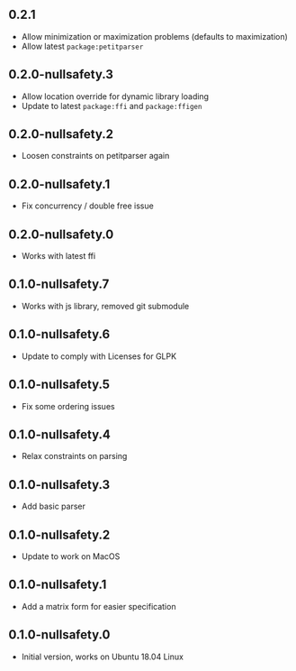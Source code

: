 ## 0.2.1

- Allow minimization or maximization problems (defaults to maximization)
- Allow latest `package:petitparser`

## 0.2.0-nullsafety.3

- Allow location override for dynamic library loading
- Update to latest `package:ffi` and `package:ffigen`

## 0.2.0-nullsafety.2

- Loosen constraints on petitparser again

## 0.2.0-nullsafety.1

- Fix concurrency / double free issue

## 0.2.0-nullsafety.0

- Works with latest ffi

## 0.1.0-nullsafety.7

- Works with js library, removed git submodule

## 0.1.0-nullsafety.6

- Update to comply with Licenses for GLPK

## 0.1.0-nullsafety.5

- Fix some ordering issues

## 0.1.0-nullsafety.4

- Relax constraints on parsing
  
## 0.1.0-nullsafety.3

- Add basic parser

## 0.1.0-nullsafety.2

- Update to work on MacOS

## 0.1.0-nullsafety.1

- Add a matrix form for easier specification

## 0.1.0-nullsafety.0

- Initial version, works on Ubuntu 18.04 Linux
